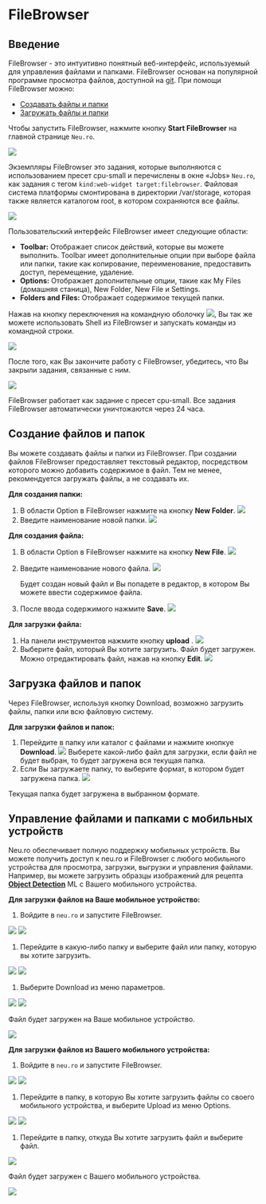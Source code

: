 # FileBrowser

## Введение

FileBrowser - это интуитивно понятный веб-интерфейс, используемый для управления файлами и папками. FileBrowser основан на популярной программе просмотра файлов, доступной на [git](https://github.com/filebrowser/filebrowser). При помощи FileBrowser можно:

* [Создавать файлы и папки](filebrowser.md#creating-files-and-folders)
* [Загружать файлы и папки](filebrowser.md#downloading-files-and-folders)

Чтобы запустить FileBrowser, нажмите кнопку **Start FileBrowser** на главной странице `Neu.ro`.

![](../.gitbook/assets/stor_start_filebrowser.jpg)

Экземпляры FileBrowser это задания, которые выполняются с использованием пресет cpu-small и перечислены в окне «Jobs» `Neu.ro`, как задания с тегом `kind:web-widget target:filebrowser`. Файловая система платформы смонтирована в директории /var/storage, которая также является каталогом root, в котором сохраняются все файлы.

![](../.gitbook/assets/stor_browser.jpg)

Пользовательский интерфейс FileBrowser имеет следующие области:

* **Toolbar:** Отображает список действий, которые вы можете выполнить. Toolbar имеет дополнительные опции при выборе файла или папки, такие как копирование, переименование, предоставить доступ, перемещение, удаление.
* **Options:** Отображает дополнительные опции, такие как My Files \(домашняя станица\), New Folder, New File и Settings.
* **Folders and Files:** Отображает содержимое текущей папки.

Нажав на кнопку переключения на командную оболочку ![](../.gitbook/assets/FB_Toggle.jpg), Вы так же можете использовать Shell из FileBrowser и запускать команды из командной строки.

![](../.gitbook/assets/FB_Shell.jpg)

После того, как Вы закончите работу с FileBrowser, убедитесь, что Вы закрыли задания, связанные с ним.

![](../.gitbook/assets/FB_Job.JPG)

FileBrowser работает как задание с пресет cpu-small. Все задания FileBrowser автоматически уничтожаются через 24 часа.

## Создание файлов и папок

Вы можете создавать файлы и папки из FileBrowser. При создании файлов FileBrowser предоставляет текстовый редактор, посредством которого можно добавить содержимое в файл. Тем не менее, рекомендуется загружать файлы, а не создавать их.

**Для создания папки:**

1. В области Option в FileBrowser нажмите на кнопку **New Folder**. ![](../.gitbook/assets/FB_NewFolder.jpg)
2. Введите наименование новой папки. ![](../.gitbook/assets/FB_NewDirectory.jpg)

**Для создания файла:**

1. В области Option в FileBrowser нажмите на кнопку **New File**. ![](../.gitbook/assets/FB_NewFile.jpg)
2. Введите наименование нового файла. ![](../.gitbook/assets/FB_NewFileName.jpg) 

   Будет создан новый файл и Вы попадете в редактор, в котором Вы можете ввести содержимое файла.

3. После ввода содержимого нажмите **Save**. ![](../.gitbook/assets/FB_NewFile_Save.JPG)

**Для загрузки файла:**

1. На панели инструментов нажмите кнопку **upload** . ![](../.gitbook/assets/FB_UploadButton.jpg)
2. Выберите файл, который Вы хотите загрузить. Файл будет загружен. Можно отредактировать файл, нажав на кнопку **Edit**. ![](../.gitbook/assets/FB_UpFile.JPG)

## Загрузка файлов и папок

Через FileBrowser, используя кнопку Download, возможно загрузить файлы, папки или всю файловую систему.

**Для загрузки файлов и папок:**

1. Перейдите в папку или каталог с файлами и нажмите кнопкуe **Download**. ![](../.gitbook/assets/FB_Download.jpg) Выберете какой-либо файл для загрузки, если файл не будет выбран, то будет загружена вся текущая папка.
2. Если Вы загружаете папку, то выберите формат, в котором будет загружена папка. ![](../.gitbook/assets/FB_DownFormat.jpg)

Текущая папка будет загружена в выбранном формате.

## Управление файлами и папками с мобильных устройств

Neu.ro обеспечивает полную поддержку мобильных устройств. Вы можете получить доступ к neu.ro и FileBrowser с любого мобильного устройства для просмотра, загрузки, выгрузки и управления файлами. Например, вы можете загрузить образцы изображений для рецепта [**Object Detection**](https://docs.neu.ro/cookbook/object-detection) ML с Вашего мобильного устройства.

**Для загрузки файлов на Ваше мобильное устройство:**

1. Войдите в `neu.ro` и запустите FileBrowser.

![](../.gitbook/assets/FBM_NeuroHome.jpg) ![](../.gitbook/assets/FBM_FileBrowser%20%281%29.jpg)

1. Перейдите в какую-либо папку и выберите файл или папку, которую вы хотите загрузить.

![](../.gitbook/assets/FBM_Folder.jpg) ![](../.gitbook/assets/FBM_Down_Select_1.jpg)

1. Выберите Download из меню параметров.

![](../.gitbook/assets/FBM_Down_Select.jpg) ![](../.gitbook/assets/FBM_DownloadDone%20%281%29.jpg)

Файл будет загружен на Ваше мобильное устройство.

![](../.gitbook/assets/FBM_DownloadDone.jpg)

**Для загрузки файлов из Вашего мобильного устройства:**

1. Войдите в `neu.ro` и запустите FileBrowser.

![](../.gitbook/assets/FBM_NeuroHome%20%281%29.jpg) ![](../.gitbook/assets/FBM_FileBrowser.jpg)

1. Перейдите в папку, в которую Вы хотите загрузить файлы со своего мобильного устройства, и выберите Upload из меню Options.

![](../.gitbook/assets/FBM_Up_Folder.jpg) ![](../.gitbook/assets/FBM_UploadButton.jpg)

1. Перейдите в папку, откуда Вы хотите загрузить файл и выберите файл.

![](../.gitbook/assets/FBM_UploadFileFolder.jpg)

Файл будет загружен с Вашего мобильного устройства.

![](../.gitbook/assets/FBM_FileUploaded.jpg)

